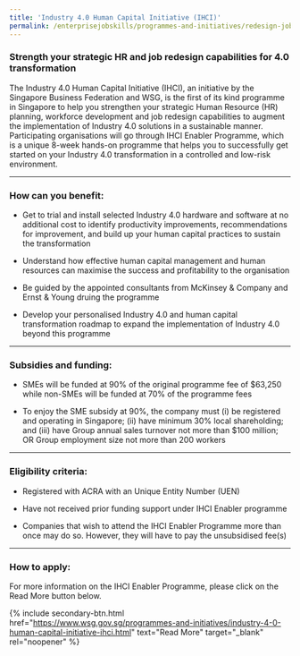 ```yaml
---
title: 'Industry 4.0 Human Capital Initiative (IHCI)'
permalink: /enterprisejobskills/programmes-and-initiatives/redesign-jobs/industry-40-human-capital-initiative--ihci-/
---
```


### Strength your strategic HR and job redesign capabilities for 4.0 transformation

The Industry 4.0 Human Capital Initiative (IHCI), an initiative by the Singapore Business Federation and WSG, is the first of its kind programme in Singapore to help you strengthen your strategic Human Resource (HR) planning, workforce development and job redesign capabilities to augment the implementation of Industry 4.0 solutions in a sustainable manner. Participating organisations will go through IHCI Enabler Programme, which is a unique 8-week hands-on programme that helps you to successfully get started on your Industry 4.0 transformation in a controlled and low-risk environment.

---

### How can you benefit:

- Get to trial and install selected Industry 4.0 hardware and software at no additional cost to identify productivity improvements, recommendations for improvement, and build up your human capital practices to sustain the transformation

- Understand how effective human capital management and human resources can maximise the success and profitability to the organisation

- Be guided by the appointed consultants from McKinsey & Company and Ernst & Young druing the programme

- Develop your personalised Industry 4.0 and human capital transformation roadmap to expand the implementation of Industry 4.0 beyond this programme

---

### Subsidies and funding:

- SMEs will be funded at 90% of the original programme fee of $63,250 while non-SMEs will be funded at 70% of the programme fees

- To enjoy the SME subsidy at 90%, the company must (i) be registered and operating in Singapore; (ii) have minimum 30% local shareholding; and (iii) have Group annual sales turnover not more than $100 million; OR Group employment size not more than 200 workers

---

### Eligibility criteria:

- Registered with ACRA with an Unique Entity Number (UEN)

- Have not received prior funding support under IHCI Enabler programme

- Companies that wish to attend the IHCI Enabler Programme more than once may do so. However, they will have to pay the unsubsidised fee(s)

---

### How to apply:

For more information on the IHCI Enabler Programme, please click on the Read More button below.

{% include secondary-btn.html href="https://www.wsg.gov.sg/programmes-and-initiatives/industry-4-0-human-capital-initiative-ihci.html" text="Read More" target="_blank" rel="noopener" %}

<script src="/jquery/jquery.min.js"></script>
<script src="/jquery/resize-tables.js"></script>
